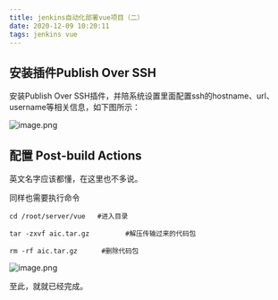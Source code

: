 ```yaml
---
title: jenkins自动化部署vue项目（二）
date: 2020-12-09 10:20:11
tags: jenkins vue
---
```


##  安装插件Publish Over SSH
安装Publish Over SSH插件，并陪系统设置里面配置ssh的hostname、url、username等相关信息，如下图所示：

![image.png](https://uufefile.uupt.com/PicLib/uunote/images/image_1561625203366.png)

## 配置 Post-build Actions

英文名字应该都懂，在这里也不多说。

同样也需要执行命令

```
cd /root/server/vue   #进入目录

tar -zxvf aic.tar.gz         #解压传输过来的代码包

rm -rf aic.tar.gz      #删除代码包

```
![image.png](https://uufefile.uupt.com/PicLib/uunote/images/image_1561625338111.png)

至此，就就已经完成。